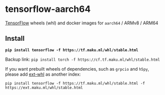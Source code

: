 # tensorflow-aarch64

[TensorFlow][1] wheels (whl) and docker images
for `aarch64` / ARMv8 / ARM64

## Install

**`pip install tensorflow -f https://tf.maku.ml/whl/stable.html`**

Backup link: `pip install torch -f https://cf.tf.maku.ml/whl/stable.html`

If you want prebuilt wheels of dependencies, such as `grpcio` and `h5py`,
please add [ext-whl][2] as another index:

`pip install tensorflow -f https://tf.maku.ml/whl/stable.html -f https://ext.maku.ml/whl/stable.html`


[1]: https://github.com/tensorflow/tensorflow
[2]: https://github.com/KumaTea/ext-whl

